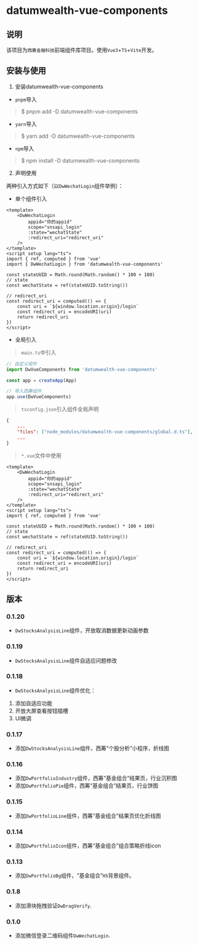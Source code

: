 <!--
 * @Author: matiastang
 * @Date: 2021-12-13 10:12:56
 * @LastEditors: matiastang
 * @LastEditTime: 2022-02-09 10:08:54
 * @FilePath: /dw-vue-components/README.md
 * @Description: datumwealth-vue-components
-->
# datumwealth-vue-components

## 说明

该项目为`西筹金融科技`前端组件库项目。使用`Vue3`+`TS`+`Vite`开发。

## 安装与使用

1. 安装datumwealth-vue-components

* `pnpm`导入
> $ pnpm add -D datumwealth-vue-components
* `yarn`导入
> $ yarn add -D datumwealth-vue-components
* `npm`导入
> $ npm install -D datumwealth-vue-components

2. 声明使用

两种引入方式如下（以`DwWechatLogin`组件举例）：
* 单个组件引入
```vue
<template>
    <DwWechatLogin
        appid="你的appid"
        scope="snsapi_login"
        :state="wechatState"
        :redirect_uri="redirect_uri"
    />
</template>
<script setup lang="ts">
import { ref, computed } from 'vue'
import { DwWechatLogin } from 'datumwealth-vue-components'

const stateUUID = Math.round(Math.random() * 100 + 100)
// state
const wechatState = ref(stateUUID.toString())

// redirect_uri
const redirect_uri = computed(() => {
    const uri = `${window.location.origin}/login`
    const redirect_uri = encodeURI(uri)
    return redirect_uri
})
</script>
```

* 全局引入
> `main.ts`中引入
```ts
// 自定义组件
import DwVueComponents from 'datumwealth-vue-components'

const app = createApp(App)

// 导入西筹组件
app.use(DwVueComponents)
```
> `tsconfig.json`引入组件全局声明
```json
{
    ...
    "files": ["node_modules/datumwealth-vue-components/global.d.ts"],
    ...
}
```
> `*.vue`文件中使用
```vue
<template>
    <DwWechatLogin
        appid="你的appid"
        scope="snsapi_login"
        :state="wechatState"
        :redirect_uri="redirect_uri"
    />
</template>
<script setup lang="ts">
import { ref, computed } from 'vue'

const stateUUID = Math.round(Math.random() * 100 + 100)
// state
const wechatState = ref(stateUUID.toString())

// redirect_uri
const redirect_uri = computed(() => {
    const uri = `${window.location.origin}/login`
    const redirect_uri = encodeURI(uri)
    return redirect_uri
})
</script>
```

## 版本

### 0.1.20

* `DwStocksAnalysisLine`组件，开放取消数据更新动画参数

### 0.1.19

* `DwStocksAnalysisLine`组件自适应问题修改

### 0.1.18

* `DwStocksAnalysisLine`组件优化：

1. 添加自适应功能
2. 开放大屏查看按钮插槽
3. UI微调

### 0.1.17

* 添加`DwStocksAnalysisLine`组件，西筹“个股分析”小程序，折线图

### 0.1.16

* 添加`DwPortfolioIndustry`组件，西筹“基金组合”结果页，行业沉积图
* 添加`DwPortfolioPie`组件，西筹“基金组合”结果页，行业饼图

### 0.1.15

* 添加`DwPortfolioLine`组件，西筹“基金组合”结果页优化折线图

### 0.1.14

* 添加`DwPortfolioIcon`组件，西筹“基金组合”组合策略折线icon

### 0.1.13

* 添加`DwPortfolioBg`组件，“基金组合”`H5`背景组件。
  
### 0.1.8

* 添加滑块拖拽验证`DwDragVerify`.

### 0.1.0

* 添加微信登录二维码组件`DwWechatLogin`.